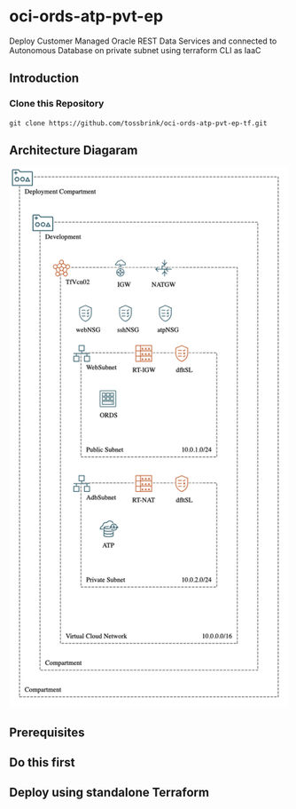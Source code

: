 # oci-ords-atp-pvt-ep
Deploy Customer Managed Oracle REST Data Services and connected to Autonomous Database on private subnet using terraform CLI as IaaC

## Introduction

### Clone this Repository

```
git clone https://github.com/tossbrink/oci-ords-atp-pvt-ep-tf.git
```

## Architecture Diagaram

![](./images/okit-ords-atp-pvt.png)

## Prerequisites

## Do this first


## Deploy using standalone Terraform